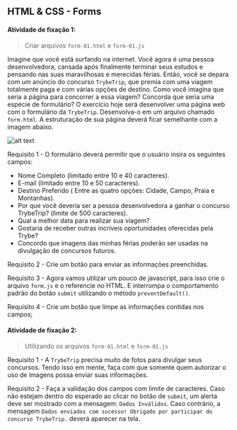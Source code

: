 ## HTML & CSS - Forms


#### Atividade de fixação 1:
> Criar arquivos `form-01.html` e `form-01.js`

Imagine que você está surfando na internet. Você agora é uma pessoa desenvolvedora, cansada após finalmente terminar seus estudos e pensando nas suas maravilhosas e merecidas férias.
Então, você se depara com um anúncio do concurso `TrybeTrip`, que premia com uma viagem totalmente paga e com várias opções de destino. Como você imagina que seria a página para concorrer a essa viagem?
Concorda que seria uma espécie de formulário?
O exercício hoje será desenvolver uma página web com o formulário da `TrybeTrip`. Desenvolva-o em um arquivo chamado `form.html`. A estruturação de sua página deverá ficar semelhante com a imagem abaixo.

![alt text](https://assets.app.betrybe.com/fundamentals/html-forms/images/Excalidraw-forms-94cb593582e99fd08f284274fd8b50ab.png)

Requisito 1 - O formulário deverá permitir que o usuário insira os seguintes campos:

* Nome Completo (limitado entre 10 e 40 caracteres).
* E-mail (limitado entre 10 e 50 caracteres).
* Destino Preferido ( Entre as quatro opções: Cidade, Campo, Praia e Montanhas).
* Por que você deveria ser a pessoa desenvolvedora a ganhar o concurso TrybeTrip? (limite de 500 caracteres).
* Qual a melhor data para realizar sua viagem?
* Gostaria de receber outras incríveis oportunidades oferecidas pela Trybe?
* Concordo que imagens das minhas férias poderão ser usadas na divulgação de concursos futuros.

Requisito 2 - Crie um botão para enviar as informações preenchidas.

Requisito 3 - Agora vamos utilizar um pouco de javascript, para isso crie o arquivo `form.js` e o referencie no HTML. E interrompa o comportamento padrão do botão `submit` utilizando o método `preventDefault()`.

Requisito 4 - Crie um botão que limpe as informações contidas nos campos;

#### Atividade de fixação 2:
> Utilizando os arquivos `form-01.html` e `form-01.js`

Requisito 1 - A `TrybeTrip` precisa muito de fotos para divulgar seus concursos. Tendo isso em mente, faça com que somente quem autorizar o uso de imagens possa enviar suas informações.

Requisito 2 - Faça a validação dos campos com limite de caracteres. Caso não estejam dentro do esperado ao clicar no botão de `submit`, um alerta deve ser mostrado com a mensagem: `Dados Inválidos`. Caso contrário, a mensagem `Dados enviados com sucesso! Obrigado por participar do concurso TrybeTrip.` deverá aparecer na tela.

